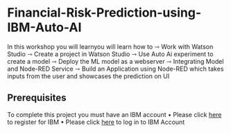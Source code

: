 # Financial-Risk-Prediction-using-IBM-Auto-AI
In this workshop you will learnyou will learn how to
    ⇾ Work with Watson Studio
    ⇾ Create a project in Watson Studio
    ⇾ Use Auto Ai experiment to create a model
    ⇾ Deploy the ML model as a webserver
    ⇾ Integrating Model and Node-RED Service
    ⇾ Build an Application using Node-RED which takes inputs from the user and showcases the prediction on UI
## Prerequisites
To complete this project you must have an IBM account 
• Please click [here](https://cloud.ibm.com/login) to register for IBM 
• Please click [here](https://cloud.ibm.com/login) to log in to IBM Account
